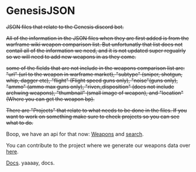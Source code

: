 # GenesisJSON
~~JSON files that relate to the Genesis discord bot.~~

~~All of the information in the JSON files when they are first added is from the warframe wiki weapon comparison list. But unfortunatly that list does not contail all of the information we need, and it is not updated super regualrly so we will need to add new weapons in as they come.~~

~~some of the fields that are not include in the weapons comparison list are: "url" (url to the weapon in warframe market), "subtype" (sniper, shotgun, whip, dagger etc), "flight" (Flight speed guns only), "noise"(guns only), "ammo" (ammo max guns only), "riven_disposition" (does not include archwing weapons), "thumbnail" (small image of weapon), and "location" (Where you can get the weapon bp).~~

~~There are "Projects" that relate to what needs to be done in the files. If you want to work on something make sure to check projects so you can see what to do.~~

Boop, we have an api for that now: [Weapons](https://api.warframestat.us/weapons) and [search](https://api.warframestat.us/weapons/search/).

You can contribute to the project where we generate our weapons data over [here](https://github.com/wfcd/warframe-wikia-scrapers).

[Docs](https://docs.warframestat.us). yaaaay, docs.
